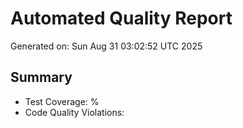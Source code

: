 # Automated Quality Report

Generated on: Sun Aug 31 03:02:52 UTC 2025

## Summary
- Test Coverage: %
- Code Quality Violations: 

